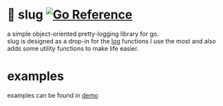 # 🐌 slug [![Go Reference](https://pkg.go.dev/badge/github.com/byReqz/slug.svg)](https://pkg.go.dev/github.com/byReqz/slug)
a simple object-oriented pretty-logging library for go. <br>
slug is designed as a drop-in for the [log](https://pkg.go.dev/log) functions I use the most and also adds some utility functions to make life easier.

# examples
examples can be found in [demo](demo)